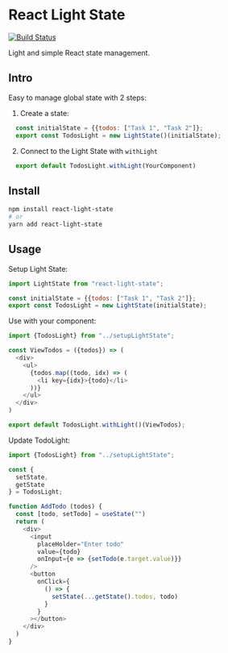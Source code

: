 # React Light State
[![Build Status](https://fozg.visualstudio.com/react-light-state/_apis/build/status/fozg.react-light-state?branchName=master)](https://fozg.visualstudio.com/react-light-state/_build/latest?definitionId=13&branchName=master)

Light and simple React state management.

## Intro
Easy to manage global state with 2 steps:

  1. Create a state:
  ```js
    const initialState = {{todos: ["Task 1", "Task 2"]};
    export const TodosLight = new LightState()(initialState);
  ```

  2. Connect to the Light State with `withLight`
  ```js
    export default TodosLight.withLight(YourComponent)
  ```

## Install
```sh
npm install react-light-state
# or 
yarn add react-light-state
```

## Usage
Setup Light State:
```js
import LightState from "react-light-state";

const initialState = {{todos: ["Task 1", "Task 2"]};
export const TodosLight = new LightState(initialState);
```

Use with your component:
```js
import {TodosLight} from "../setupLightState";

const ViewTodos = ({todos}) => (
  <div>
    <ul>
      {todos.map((todo, idx) => (
        <li key={idx}>{todo}</li>
      ))}
    </ul>
  </div>
)

export default TodosLight.withLight()(ViewTodos);
```

Update TodoLight:
```js
import {TodosLight} from "../setupLightState";

const {
  setState,
  getState
} = TodosLight;

function AddTodo (todos) {
  const [todo, setTodo] = useState("")
  return (
    <div>
      <input
        placeHolder="Enter todo"
        value={todo}
        onInput={e => {setTodo(e.target.value)}}
      />
      <button
        onClick={
          () => {
            setState(...getState().todos, todo)
          }
        }
      ></button>
    </div>
  )
}

```
